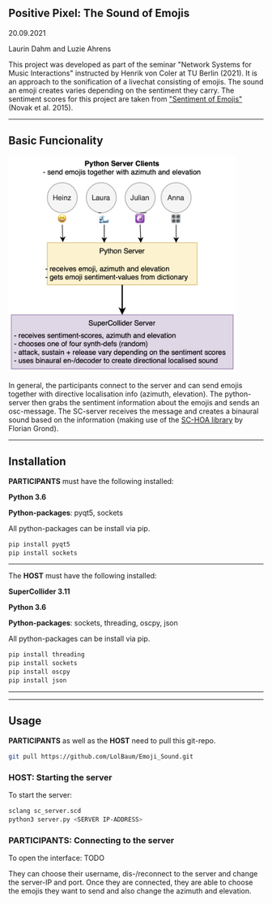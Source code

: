 ## Positive Pixel: The Sound of Emojis
20.09.2021

Laurin Dahm and Luzie Ahrens

This project was developed as part of the seminar "Network Systems for Music Interactions" instructed by Henrik von Coler at TU Berlin (2021). It is an approach to the sonification of a livechat consisting of emojis. The sound an emoji creates varies depending on the sentiment they carry. The sentiment scores for this project are taken from ["Sentiment of Emojis"](https://journals.plos.org/plosone/article?id=10.1371/journal.pone.0144296) (Novak et al. 2015).
 ________________________________________________________________________________________________

## Basic Funcionality

<img src="other/program_exp.png" width="450"/>

In general, the participants connect to the server and can send emojis together with directive localisation info (azimuth, elevation). The python-server then grabs the sentiment information about the emojis and sends an osc-message. The SC-server receives the message and creates a binaural sound based on the information (making use of the [SC-HOA library](https://github.com/florian-grond/SC-HOA) by Florian Grond).
________________________________________________________________________________________________

## Installation
**PARTICIPANTS** must have the following installed:

**Python 3.6**

**Python-packages**: pyqt5, sockets

All python-packages can be install via pip.

```bash
pip install pyqt5
pip install sockets
```


________________________________________________________________________________________________
The **HOST** must have the following installed:

**SuperCollider 3.11**

**Python 3.6**

**Python-packages**: sockets, threading, oscpy, json

All python-packages can be install via pip.

```bash
pip install threading
pip install sockets
pip install oscpy
pip install json
```
________________________________________________________________________________________________
________________________________________________________________________________________________

## Usage

**PARTICIPANTS** as well as the **HOST** need to pull this git-repo.

```bash
git pull https://github.com/LolBaum/Emoji_Sound.git
```

### HOST: Starting the server
To start the server:
```bash
sclang sc_server.scd 
python3 server.py <SERVER IP-ADDRESS>
```


### PARTICIPANTS: Connecting to the server
To open the interface: TODO

They can choose their username, dis-/reconnect to the server and change the server-IP and port.
Once they are connected, they are able to choose the emojis they want to send and also change the azimuth and elevation.




